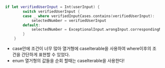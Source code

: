 ```swift
if let verifiedUserInput = Int(userInput) {
        switch verifiedUserInput {
        case _ where verifiedInputCases.contains(verifiedUserInput):
            selectedNumber = verifiedUserInput
        default:
            selectedNumber = ExceptionalInput.wrongInput.correspondingNumber
        }
    }
```

- case안에 조건이 너무 많아 열거형에 caseIterable을 사용하여 where이후의 조건을 간단하게 표현할 수 있었다.
- enum 열거형의 값들을 순회 할때는 caseIterable을 사용한다!
